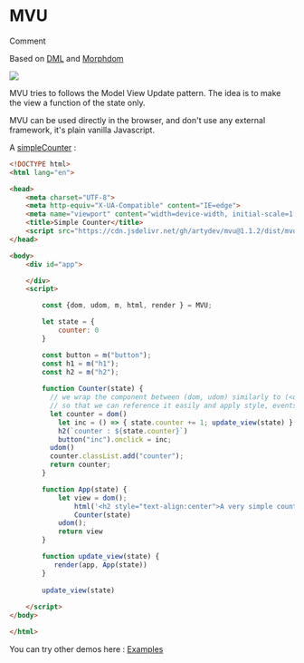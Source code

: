 # MVU


Comment

Based on [DML](https://github.com/efpage/DML) and [Morphdom](https://github.com/patrick-steele-idem/morphdom)

[![](https://data.jsdelivr.com/v1/package/gh/artydev/mvu/badge)](https://www.jsdelivr.com/package/gh/artydev/mvu)

MVU tries to follows the Model View Update pattern.
The idea is to make the view a function of the state only.

MVU can be used directly in the browser, and don't use any external framework, it's plain vanilla Javascript.

A [simpleCounter](https://flems.io/#0=N4IgtglgJlA2CmIBcBWAzAOgGwoDQgGd4EBjAF3imRAwAsyxYR8CSAnAe1iaQG0AGXAEYhaALr4AZhAQFkvUADsAhmERIa9RsxAkOiigeoAeAIQARAPIBhACoBNAAoBRAARbYAPgA6i4x9dYZUUAcwBebxB4RUifGL9aeGUoONc012M1MmVXElplNiIyCJAAVVsAMQBaAA5Y33SMrJz6MgAHKvgARwBXCAA3EoANKtKAQSrrDjA25TIIACMESNz9Q2LIgElnMMoQ+HrFRsz4bNcVNRL+iHgAdzaONjIVvQNojZBb6DJaMKh4a4keBVL5QH64VwQRQQebKWBVVhw+BhIQYfiHY7zMgITwAZQgMwQrimPTebGMAHosTiGuljKw2BA2mRXAQ2CQSq02gQkBSKSQoIoMAArAj-WADNgYRSnCkhWgUgpkACe-36FLA-R6AAFUaiAEwUqAQAhkDVajA9MBQDCQIWi2KUhlMshxSmJZJxXzGBYcKDK1J0439SFQErKNptQ60tKU4OB2PO5leo6NdKvU2uYBQaYQno5sAQwvuBiwCFsaL-NiuAC+rjCrgAsgA1UoAbl8MbTCBZprm8HrWa7afTHFJFDYSFc6NTI5rndnaYzLIWPTIZH0g7AAApIqv1-pIgBKDuLxrL9xCLe7kC0ITH08jtIX2j66+RV8P4fpb9pSSk8gIE3EkyW3PsKCPIczzTPlXFuAdbjYCNXB+Ac9BmfR3lcBZTng6JXG3As8wLSCCAJGQClgZUUI4AjjHjCE4wGTwjyPX90lgghaJ+OY4LQ4JXArSR4ArRQgUhFkkjIqjXGCKBZMjGTTWVBAIQBd4CAwLT2LSHtVnHETBwLbdIJ09I9KhEhBxM+tPCzVlsgoDA9AM6sAGoGyENtXB6NooH7AB9a47jAxz4EgmtHyfRpX23AADFyyVcKcABJgHA+BnLHMkazitjoJHfcN0UG9LOPDB9BICUSAAa0HSyoui-NphMszEonZyggIAgABkTTIDBkigG92pEr8CvSCsyB6NgjlGthGrTed4mi-8xPmTcxkjUL+0g4AzN005XGC24jJak8DrTDxtwAcn8N9lIQEoKAADzIKo4QgEJFCQIEyViMZjpE6iyMJNDsond19U8G78ui6KQInHaIMu5qdwuibGimmajhO9jlvYtbAM3Xz-IoIKbluZHwqg+G0lEqttwjNoIS2tpqdY-H2PY0nApOjnfy7J12BdN0KV9f0U3dUtPB0IhSA2xQ5A0fUAE4kAAdgAFhAGtcCUVR1BoUUdFedZqF8OXiHgYmleoIQkH4XX9ZAC4jec7rTbWd5qCy1zadcWYYChEIkCEfg2hetswAKEIoUd2S1w4NtXvez7vt+94RO8302CrKchEj1kuGgbCglqttQR+JB9X4COo98GsrYVoC7Y0B2ah1msJFdw3qCJxWS20GsgA) :

```html
<!DOCTYPE html>
<html lang="en">

<head>
    <meta charset="UTF-8">
    <meta http-equiv="X-UA-Compatible" content="IE=edge">
    <meta name="viewport" content="width=device-width, initial-scale=1.0">
    <title>Simple Counter</title>
    <script src="https://cdn.jsdelivr.net/gh/artydev/mvu@1.1.2/dist/mvu.umd.min.js"></script>
</head>

<body>
    <div id="app">

    </div>
    <script>

        const {dom, udom, m, html, render } = MVU;

        let state = {
            counter: 0
        }

        const button = m("button");
        const h1 = m("h1");
        const h2 = m("h2");
        
        function Counter(state) {
          // we wrap the component between (dom, udom) similarly to (<div>, </div>))
          // so that we can reference it easily and apply style, events...
          let counter = dom() 
            let inc = () => { state.counter += 1; update_view(state) };
            h2(`counter : ${state.counter}`)
            button("inc").onclick = inc;
          udom()
          counter.classList.add("counter");
          return counter;
        }

        function App(state) {
            let view = dom();
                html('<h2 style="text-align:center">A very simple counter</h2>')
                Counter(state)
            udom();
            return view
        }

        function update_view(state) {
           render(app, App(state))
        }
        
        update_view(state)
       
    </script>
</body>

</html>
 ```
     
You can try other demos here : [Examples](https://github.com/artydev/mvu/wiki/MVU-in-practice)








